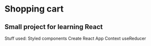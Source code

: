# Shopping cart

## Small project for learning React

Stuff used:
Styled components
Create React App
Context
useReducer
